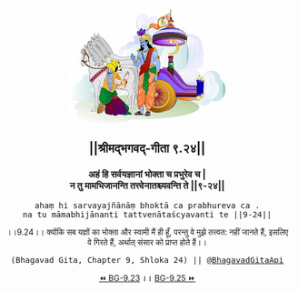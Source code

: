 <center><img src="../../asset/BG.png" alt="#API #bhagavadgitaapi #slok #nodejs #js #api #gitaapi #krishna #hinduism #vedic #ISKCON #shreemadbhagavadgita #technology"/>
<h2>||श्रीमद्‍भगवद्‍-गीता ९.२४||</h2>
<h3>अहं हि सर्वयज्ञानां भोक्ता च प्रभुरेव च |<br/>न तु मामभिजानन्ति तत्त्वेनातश्च्यवन्ति ते ||९-२४||</h3>
<pre>ahaṃ hi sarvayajñānāṃ bhoktā ca prabhureva ca .<br/>na tu māmabhijānanti tattvenātaścyavanti te ||9-24||</pre>
<p>।।9.24।। क्योंकि सब यज्ञों का भोक्ता और स्वामी मैं ही हूँ, परन्तु वे मुझे तत्त्वत: नहीं जानते हैं, इसलिए वे गिरते हैं, अर्थात् संसार को प्राप्त होते हैं।।</p>
<pre>(Bhagavad Gita, Chapter 9, Shloka 24) || <a href="https://twitter.com/bhagavadgitaapi">@BhagavadGitaApi</a></pre><a href="../../9/23">⏪  BG-9.23</a><b>        ।।        </b><a href="../../9/25">BG-9.25  ⏩</a></center>